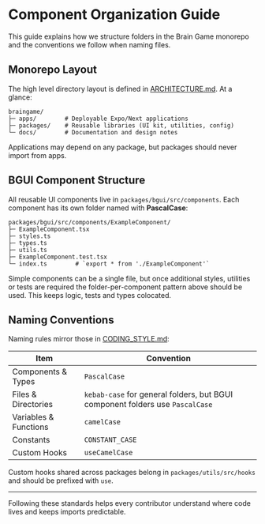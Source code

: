 # Component Organization Guide

This guide explains how we structure folders in the Brain Game monorepo and the conventions we follow when naming files.

## Monorepo Layout

The high level directory layout is defined in [ARCHITECTURE.md](./ARCHITECTURE.md). At a glance:

```text
braingame/
├─ apps/        # Deployable Expo/Next applications
├─ packages/    # Reusable libraries (UI kit, utilities, config)
└─ docs/        # Documentation and design notes
```

Applications may depend on any package, but packages should never import from apps.

## BGUI Component Structure

All reusable UI components live in `packages/bgui/src/components`. Each component has its own folder named with **PascalCase**:

```
packages/bgui/src/components/ExampleComponent/
├─ ExampleComponent.tsx
├─ styles.ts
├─ types.ts
├─ utils.ts
├─ ExampleComponent.test.tsx
└─ index.ts        # `export * from './ExampleComponent'`
```

Simple components can be a single file, but once additional styles, utilities or tests are required the folder-per-component pattern above should be used. This keeps logic, tests and types colocated.

## Naming Conventions

Naming rules mirror those in [CODING_STYLE.md](./CODING_STYLE.md):

| Item | Convention |
|------|------------|
| Components & Types | `PascalCase` |
| Files & Directories | `kebab-case` for general folders, but BGUI component folders use `PascalCase` |
| Variables & Functions | `camelCase` |
| Constants | `CONSTANT_CASE` |
| Custom Hooks | `useCamelCase` |

Custom hooks shared across packages belong in `packages/utils/src/hooks` and should be prefixed with `use`.

---

Following these standards helps every contributor understand where code lives and keeps imports predictable.
